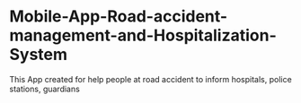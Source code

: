 # Mobile-App-Road-accident-management-and-Hospitalization-System
This App created for help people at road accident to inform hospitals, police stations, guardians
